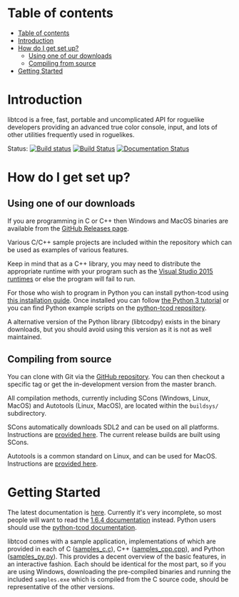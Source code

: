 # Table of contents #

   * [Table of contents](#table-of-contents)
   * [Introduction](#introduction)
   * [How do I get set up?](#how-do-i-get-set-up)
      * [Using one of our downloads](#using-one-of-our-downloads)
      * [Compiling from source](#compiling-from-source)
   * [Getting Started](#getting-started)

# Introduction #

libtcod is a free, fast, portable and uncomplicated API for roguelike
developers providing an advanced true color console, input, and lots of other
utilities frequently used in roguelikes.

Status:
[![Build status](https://ci.appveyor.com/api/projects/status/pemepxo2221f8heo/branch/master?svg=true)](https://ci.appveyor.com/project/HexDecimal/libtcod-6e1jk/branch/master)
[![Build Status](https://travis-ci.org/libtcod/libtcod.svg?branch=master)](https://travis-ci.org/libtcod/libtcod)
[![Documentation Status](https://readthedocs.org/projects/libtcod/badge/?version=latest)](https://libtcod.readthedocs.io/en/latest/?badge=latest)

# How do I get set up? #

## Using one of our downloads ##

If you are programming in C or C++ then
Windows and MacOS binaries are available from the
[GitHub Releases page](https://github.com/libtcod/libtcod/releases).

Various C/C++ sample projects are included within
the repository which can be used as examples of various features.

Keep in mind that as a C++ library, you may need to distribute the
appropriate runtime with your program such as the
[Visual Studio 2015 runtimes](https://www.microsoft.com/en-us/download/details.aspx?id=53587)
or else the program will fail to run.

For those who wish to program in Python you can install python-tcod using
[this installation guide](https://python-tcod.readthedocs.io/en/latest/installation.html).
Once installed you can follow
[the Python 3 tutorial](http://rogueliketutorials.com/)
or you can find Python example scripts on the
[python-tcod repository](https://github.com/libtcod/python-tcod).

A alternative version of the Python library (libtcodpy) exists in the binary
downloads, but you should avoid using this version as it is not as well
maintained.

## Compiling from source ##

You can clone with Git via the
[GitHub repository](https://github.com/libtcod/libtcod).
You can then checkout a specific tag or get the in-development version from
the master branch.

All compilation methods, currently including
SCons (Windows, Linux, MacOS) and Autotools (Linux, MacOS), are located within
the `buildsys/` subdirectory.

SCons automatically downloads SDL2 and can be used on all platforms.
Instructions are
[provided here](https://github.com/libtcod/libtcod/tree/master/buildsys/scons).
The current release builds are built using SCons.

Autotools is a common standard on Linux, and can be used for MacOS.
Instructions are
[provided here](https://github.com/libtcod/libtcod/tree/master/buildsys/autotools).

# Getting Started #

The latest documentation is [here](https://libtcod.readthedocs.io/en/latest).
Currently it's very incomplete, so most people will want to read the
[1.6.4 documentation](https://libtcod.github.io/docs/index2.html?c=true&cpp=true&cs=false&py=false&lua=false)
instead.
Python users should use the
[python-tcod documentation](http://python-tcod.readthedocs.io).

libtcod comes with a sample application, implementations of which are provided
in each of
C ([samples_c.c](https://github.com/libtcod/libtcod/blob/master/samples/samples_c.c)),
C++ ([samples_cpp.cpp](https://github.com/libtcod/libtcod/blob/master/samples/samples_cpp.cpp)),
and Python ([samples_py.py](https://github.com/libtcod/python-tcod/blob/master/examples/samples_tcod.py)).
This provides a decent overview of the basic features, in an interactive
fashion.
Each should be identical for the most part, so if you are using Windows,
downloading the pre-compiled binaries and running the included `samples.exe`
which is compiled from the C source code, should be representative of the other
versions.
